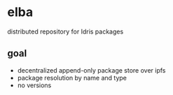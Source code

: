 # elba
distributed repository for Idris packages

## goal

- decentralized append-only package store over ipfs
- package resolution by name and type
- no versions
